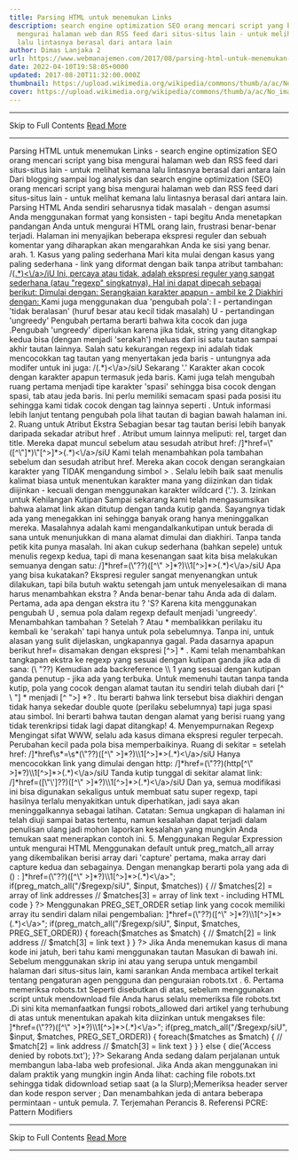 ```yaml
---
title: Parsing HTML untuk menemukan Links
description: search engine optimization SEO orang mencari script yang bisa
  mengurai halaman web dan RSS feed dari situs-situs lain - untuk melihat kemana
  lalu lintasnya berasal dari antara lain
author: Dimas Lanjaka 2
url: https://www.webmanajemen.com/2017/08/parsing-html-untuk-menemukan-links.html
date: 2022-04-10T19:58:05+0000
updated: 2017-08-20T11:32:00.000Z
thumbnail: https://upload.wikimedia.org/wikipedia/commons/thumb/a/ac/No_image_available.svg/2048px-No_image_available.svg.png
cover: https://upload.wikimedia.org/wikipedia/commons/thumb/a/ac/No_image_available.svg/2048px-No_image_available.svg.png
---
```


<hr/> Skip to Full Contents <a href="https://www.webmanajemen.com/2017/08/parsing-html-untuk-menemukan-links.html" rel="follow" class="button" id="read-more">Read More</a> <hr/> Parsing HTML untuk menemukan Links - search engine optimization SEO orang mencari script yang bisa mengurai halaman web dan RSS feed dari situs-situs lain - untuk melihat kemana lalu lintasnya berasal dari antara lain Dari blogging sampai log analysis dan search engine optimization (SEO) orang mencari script yang bisa mengurai halaman web dan RSS feed dari situs-situs lain - untuk melihat kemana lalu lintasnya berasal dari antara lain. 
 Parsing  HTML Anda sendiri seharusnya tidak masalah - dengan asumsi Anda menggunakan format yang konsisten - tapi begitu Anda menetapkan pandangan Anda untuk mengurai HTML orang lain, frustrasi benar-benar terjadi. Halaman ini menyajikan beberapa ekspresi reguler dan sebuah komentar yang diharapkan akan mengarahkan Anda ke sisi yang benar. arah.
1. Kasus yang paling sederhana
Mari kita mulai dengan kasus yang paling sederhana - link yang diformat dengan baik tanpa atribut tambahan: 
/<a href=\"([^\"]*)\">(.*)<\/a>/iU
Ini, percaya atau tidak, adalah ekspresi reguler yang sangat sederhana (atau "regexp" singkatnya). Hal ini dapat dipecah sebagai berikut:
Dimulai dengan: <a href=" 
Serangkaian karakter sampai, tapi tidak termasuk, kutipan ganda berikutnya (") - tangkapan 1
String: "> 
Serangkaian karakter apapun - ambil ke 2
Diakhiri dengan: </a> 
Kami juga menggunakan dua 'pengubah pola':
I - pertandingan 'tidak beralasan' (huruf besar atau kecil tidak masalah)
U - pertandingan 'ungreedy'
Pengubah pertama berarti bahwa kita cocok <A> dan juga <a>.Pengubah 'ungreedy' diperlukan karena jika tidak, string yang ditangkap kedua bisa (dengan menjadi 'serakah') meluas dari isi satu tautan sampai akhir tautan lainnya. 
Salah satu kekurangan regexp ini adalah tidak mencocokkan tag tautan yang menyertakan jeda baris - untungnya ada modifer untuk ini juga: 
/<a\shref=\"([^\"]*)\">(.*)<\/a>/siU
Sekarang '.' Karakter akan cocok dengan karakter apapun termasuk  jeda baris. Kami juga telah mengubah ruang pertama menjadi tipe karakter 'spasi' sehingga bisa cocok dengan spasi, tab atau jeda baris. Ini perlu memiliki semacam spasi pada posisi itu sehingga kami tidak cocok dengan tag lainnya seperti  <area>  . 
Untuk informasi lebih lanjut tentang pengubah pola lihat tautan di bagian bawah halaman ini.
2. Ruang untuk Atribut Ekstra
Sebagian besar tag tautan berisi lebih banyak daripada sekadar atribut  href  . Atribut umum lainnya meliputi: rel, target dan title. Mereka dapat muncul sebelum atau sesudah atribut href: 
/<a\s[^>]*href=\"([^\"]*)\"[^>]*>(.*)<\/a>/siU
Kami telah menambahkan pola tambahan sebelum dan sesudah atribut href. Mereka akan cocok dengan serangkaian karakter yang TIDAK mengandung simbol  >  . Selalu lebih baik saat menulis kalimat biasa untuk menentukan karakter mana yang diizinkan dan tidak diijinkan - kecuali dengan menggunakan karakter wildcard ('.').
3. Izinkan untuk Kehilangan Kutipan
Sampai sekarang kami telah mengasumsikan bahwa alamat link akan ditutup dengan tanda kutip ganda. Sayangnya tidak ada yang menegakkan ini sehingga banyak orang hanya meninggalkan mereka. Masalahnya adalah kami mengandalkankutipan untuk berada di sana untuk menunjukkan di mana alamat dimulai dan  diakhiri. Tanpa tanda petik kita punya masalah. 
Ini akan cukup sederhana (bahkan sepele) untuk menulis regexp kedua, tapi di mana kesenangan saat kita bisa melakukan semuanya dengan satu: 
/<a\s[^>]*href=(\"??)([^\" >]*?)\\1[^>]*>(.*)<\/a>/siU
Apa yang bisa kukatakan? Ekspresi reguler sangat menyenangkan untuk dilakukan, tapi bila butuh waktu setengah jam untuk menyelesaikan di mana harus menambahkan ekstra  ?  Anda benar-benar tahu Anda ada di dalam. 
Pertama, ada apa dengan ekstra itu  ?  'S? 
Karena kita menggunakan pengubah  U  , semua pola dalam regexp default menjadi 'ungreedy'. Menambahkan tambahan  ?  Setelah  ?  Atau  *  membalikkan perilaku itu kembali ke 'serakah' tapi hanya untuk pola sebelumnya. Tanpa ini, untuk alasan yang sulit dijelaskan, ungkapannya gagal. Pada dasarnya apapun berikut  href=  disamakan dengan ekspresi  [^>] *  . 
Kami telah menambahkan tangkapan ekstra ke regexp yang sesuai dengan kutipan ganda jika ada di sana:  (\ "??)  Kemudian ada backreference  \\ 1  yang sesuai dengan kutipan ganda penutup - jika ada yang terbuka. 
Untuk memenuhi tautan tanpa tanda kutip, pola yang cocok dengan alamat tautan itu sendiri telah diubah dari  [^ \ "] *  menjadi  [^ ">] *?  . Itu berarti bahwa link tersebut bisa diakhiri dengan tidak hanya sekedar double quote (perilaku sebelumnya) tapi juga spasi atau simbol. 
 Ini berarti bahwa tautan dengan alamat yang berisi ruang yang tidak  terenkripsi  tidak lagi dapat ditangkap! 
4. Menyempurnakan Regexp
Mengingat sifat WWW, selalu ada kasus dimana ekspresi reguler terpecah. Perubahan kecil pada pola bisa memperbaikinya.
Ruang di sekitar =  setelah href:
/<a\s[^>]*href\s*=\s*(\"??)([^\" >]*?)\\1[^>]*>(.*)<\/a>/siU
Hanya mencocokkan link yang dimulai dengan http:
/<a\s[^>]*href=(\"??)(http[^\" >]*?)\\1[^>]*>(.*)<\/a>/siU
Tanda kutip tunggal di sekitar alamat link:
/<a\s[^>]*href=([\"\']??)([^\" >]*?)\\1[^>]*>(.*)<\/a>/siU
Dan ya, semua modifikasi ini bisa digunakan sekaligus untuk membuat satu super regexp, tapi hasilnya terlalu menyakitkan untuk diperhatikan, jadi saya akan meninggalkannya sebagai latihan. 
 Catatan:  Semua ungkapan di halaman ini telah diuji sampai batas tertentu, namun kesalahan dapat terjadi dalam penulisan ulang jadi mohon laporkan kesalahan yang mungkin Anda temukan saat menerapkan contoh ini. 
5. Menggunakan Regular Expression untuk mengurai HTML
Menggunakan default untuk  preg_match_all  array yang dikembalikan berisi array dari 'capture' pertama, maka array dari capture kedua dan sebagainya. Dengan menangkap berarti pola yang ada di  ()  : 
<?PHP // Original PHP code by Chirp Internet: www.chirp.com.au // Please acknowledge use of this code by including this header. $url = "http://www.example.net/somepage.html"; $input = @file_get_contents($url) or die("Could not access file: $url"); $regexp = "<a\s[^>]*href=(\"??)([^\" >]*?)\\1[^>]*>(.*)<\/a>"; if(preg_match_all("/$regexp/siU", $input, $matches)) { // $matches[2] = array of link addresses // $matches[3] = array of link text - including HTML code } ?>
Menggunakan  PREG_SET_ORDER  setiap link yang cocok memiliki array itu sendiri dalam nilai pengembalian: 
<?PHP // Original PHP code by Chirp Internet: www.chirp.com.au // Please acknowledge use of this code by including this header. $url = "http://www.example.net/somepage.html"; $input = @file_get_contents($url) or die("Could not access file: $url"); $regexp = "<a\s[^>]*href=(\"??)([^\" >]*?)\\1[^>]*>(.*)<\/a>"; if(preg_match_all("/$regexp/siU", $input, $matches, PREG_SET_ORDER)) { foreach($matches as $match) { // $match[2] = link address // $match[3] = link text } } ?>
Jika Anda menemukan kasus di mana kode ini jatuh, beri tahu kami menggunakan tautan Masukan di bawah ini. 
Sebelum menggunakan skrip ini atau yang serupa untuk mengambil halaman dari situs-situs lain, kami sarankan Anda membaca artikel terkait tentang  pengaturan agen pengguna dan penguraian robots.txt  .
6. Pertama memeriksa robots.txt
Seperti disebutkan di atas, sebelum menggunakan script untuk mendownload file Anda harus selalu  memeriksa file robots.txt  .Di sini kita memanfaatkan fungsi  robots_allowed  dari artikel yang terhubung di atas untuk menentukan apakah kita diizinkan untuk mengakses file: 
<?PHP // Original PHP code by Chirp Internet: www.chirp.com.au // Please acknowledge use of this code by including this header. ini_set('user_agent', 'NameOfAgent (http://www.example.net)'); $url = "http://www.example.net/somepage.html"; if(robots_allowed($url, "NameOfAgent")) { $input = @file_get_contents($url) or die("Could not access file: $url"); $regexp = "<a\s[^>]*href=(\"??)([^\" >]*?)\\1[^>]*>(.*)<\/a>"; if(preg_match_all("/$regexp/siU", $input, $matches, PREG_SET_ORDER)) { foreach($matches as $match) { // $match[2] = link address // $match[3] = link text } } } else { die('Access denied by robots.txt'); }?>
Sekarang Anda sedang dalam perjalanan untuk membangun laba-laba web profesional. Jika Anda akan menggunakan ini dalam praktik yang mungkin ingin Anda lihat: caching file robots.txt sehingga tidak didownload setiap saat (a la Slurp);Memeriksa header  server  dan  kode respon server  ; Dan menambahkan jeda di antara beberapa permintaan - untuk pemula.
7. Terjemahan
 Perancis 
8. Referensi
 PCRE: Pattern Modifiers <hr/> Skip to Full Contents <a href="https://www.webmanajemen.com/2017/08/parsing-html-untuk-menemukan-links.html" rel="follow" class="button" id="read-more">Read More</a> <hr/>